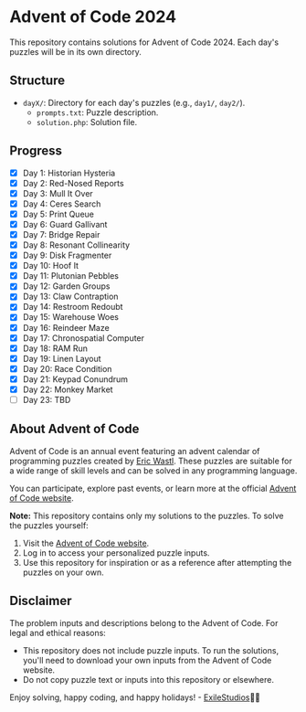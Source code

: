 # Advent of Code 2024

This repository contains solutions for Advent of Code 2024. Each day's puzzles will be in its own directory.

## Structure
- `dayX/`: Directory for each day's puzzles (e.g., `day1/`, `day2/`).
  - `prompts.txt`: Puzzle description.
  - `solution.php`: Solution file.

## Progress
- [x] Day 1: Historian Hysteria
- [x] Day 2: Red-Nosed Reports
- [x] Day 3: Mull It Over
- [x] Day 4: Ceres Search
- [x] Day 5: Print Queue
- [x] Day 6: Guard Gallivant
- [x] Day 7: Bridge Repair
- [x] Day 8: Resonant Collinearity
- [x] Day 9: Disk Fragmenter
- [x] Day 10: Hoof It
- [x] Day 11: Plutonian Pebbles
- [x] Day 12: Garden Groups
- [x] Day 13: Claw Contraption
- [x] Day 14: Restroom Redoubt
- [x] Day 15: Warehouse Woes
- [x] Day 16: Reindeer Maze
- [x] Day 17: Chronospatial Computer
- [x] Day 18: RAM Run
- [x] Day 19: Linen Layout
- [x] Day 20: Race Condition
- [x] Day 21: Keypad Conundrum
- [x] Day 22: Monkey Market
- [ ] Day 23: TBD

## About Advent of Code

Advent of Code is an annual event featuring an advent calendar of programming puzzles created by [Eric Wastl](https://twitter.com/ericwastl). These puzzles are suitable for a wide range of skill levels and can be solved in any programming language.

You can participate, explore past events, or learn more at the official [Advent of Code website](https://adventofcode.com/).

**Note:** This repository contains only my solutions to the puzzles. To solve the puzzles yourself:
1. Visit the [Advent of Code website](https://adventofcode.com/).
2. Log in to access your personalized puzzle inputs.
3. Use this repository for inspiration or as a reference after attempting the puzzles on your own.

## Disclaimer

The problem inputs and descriptions belong to the Advent of Code. For legal and ethical reasons:
- This repository does not include puzzle inputs. To run the solutions, you'll need to download your own inputs from the Advent of Code website.
- Do not copy puzzle text or inputs into this repository or elsewhere.

Enjoy solving, happy coding, and happy holidays! - [ExileStudios](https://github.com/ExileStudios)🎄🌟